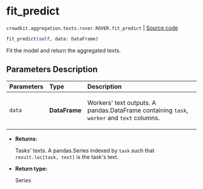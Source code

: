 # fit_predict
`crowdkit.aggregation.texts.rover.ROVER.fit_predict` | [Source code](https://github.com/Toloka/crowd-kit/blob/v1.1.0.rc4/crowdkit/aggregation/texts/rover.py#L100)

```python
fit_predict(self, data: DataFrame)
```

Fit the model and return the aggregated texts.

## Parameters Description

| Parameters | Type | Description |
| :----------| :----| :-----------|
`data`|**DataFrame**|<p>Workers&#x27; text outputs. A pandas.DataFrame containing `task`, `worker` and `text` columns.</p>

* **Returns:**

  Tasks' texts.
A pandas.Series indexed by `task` such that `result.loc[task, text]`
is the task's text.

* **Return type:**

  Series
